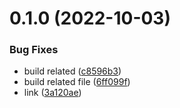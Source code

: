 # 0.1.0 (2022-10-03)


### Bug Fixes

* build related ([c8596b3](https://github.com/LanHao0/myArtWorksIn3D/commit/c8596b3c307301b14b03d2fb9ce016d097f4cf5a))
* build related file ([6ff099f](https://github.com/LanHao0/myArtWorksIn3D/commit/6ff099f8617d1895e167f3abaca2b216ab4e5c4d))
* link ([3a120ae](https://github.com/LanHao0/myArtWorksIn3D/commit/3a120ae6d34d20687ab7041539dece9d98147d2b))



